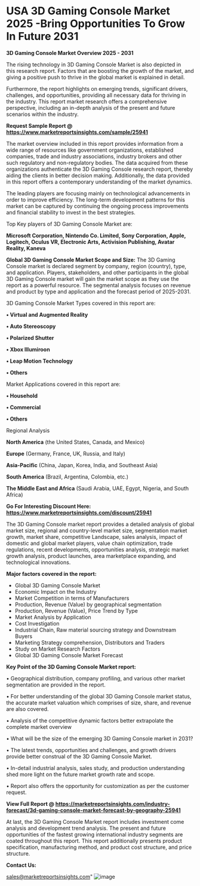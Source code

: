 # USA 3D Gaming Console Market 2025 -Bring Opportunities To Grow In Future 2031

<Strong> 3D Gaming Console Market Overview 2025 - 2031</strong>

The rising technology in 3D Gaming Console Market is also depicted in this research report. Factors that are boosting the growth of the market, and giving a positive push to thrive in the global market is explained in detail.

Furthermore, the report highlights on emerging trends, significant drivers, challenges, and opportunities, providing all necessary data for thriving in the industry. This report market research offers a comprehensive perspective, including an in-depth analysis of the present and future scenarios within the industry.

<strong>Request Sample Report @ <a href=https://www.marketreportsinsights.com/sample/25941>https://www.marketreportsinsights.com/sample/25941</a></strong>

The market overview included in this report provides information from a wide range of resources like government organizations, established companies, trade and industry associations, industry brokers and other such regulatory and non-regulatory bodies. The data acquired from these organizations authenticate the 3D Gaming Console research report, thereby aiding the clients in better decision making. Additionally, the data provided in this report offers a contemporary understanding of the market dynamics.

The leading players are focusing mainly on technological advancements in order to improve efficiency. The long-term development patterns for this market can be captured by continuing the ongoing process improvements and financial stability to invest in the best strategies.

Top Key players of 3D Gaming Console Market are:

<strong>Microsoft Corporation, Nintendo Co. Limited, Sony Corporation, Apple, Logitech, Oculus VR, Electronic Arts, Activision Publishing, Avatar Reality, Kaneva</strong>

<strong><b>Global 3D Gaming Console Market Scope and Size:</b></strong>
The 3D Gaming Console market is declared segment by company, region (country), type, and application. Players, stakeholders, and other participants in the global 3D Gaming Console market will gain the market scope as they use the report as a powerful resource. The segmental analysis focuses on revenue and product by type and application and the forecast period of 2025-2031.

3D Gaming Console Market Types covered in this report are:

<strong>• Virtual and Augmented Reality

• Auto Stereoscopy

• Polarized Shutter

• Xbox Illumiroon

• Leap Motion Technology

• Others</strong>

Market Applications covered in this report are:

<strong>• Household

• Commercial

• Others</strong> 

Regional Analysis

<strong>North America</strong> (the United States, Canada, and Mexico)

<strong>Europe</strong> (Germany, France, UK, Russia, and Italy)

<strong>Asia-Pacific</strong> (China, Japan, Korea, India, and Southeast Asia)

<strong>South America</strong> (Brazil, Argentina, Colombia, etc.)

<strong>The Middle East and Africa</strong> (Saudi Arabia, UAE, Egypt, Nigeria, and South Africa)

<strong>Go For Interesting Discount Here: <a href=https://www.marketreportsinsights.com/discount/25941>https://www.marketreportsinsights.com/discount/25941</a></strong>

The 3D Gaming Console market report provides a detailed analysis of global market size, regional and country-level market size, segmentation market growth, market share, competitive Landscape, sales analysis, impact of domestic and global market players, value chain optimization, trade regulations, recent developments, opportunities analysis, strategic market growth analysis, product launches, area marketplace expanding, and technological innovations.

<strong><b>Major factors covered in the report:</b></strong>
<ul>
  <li>Global 3D Gaming Console Market </li>
  <li>Economic Impact on the Industry</li>
  <li>Market Competition in terms of Manufacturers</li>
  <li>Production, Revenue (Value) by geographical segmentation</li>
  <li>Production, Revenue (Value), Price Trend by Type</li>
  <li>Market Analysis by Application</li>
  <li>Cost Investigation</li>
  <li>Industrial Chain, Raw material sourcing strategy and Downstream Buyers</li>
  <li>Marketing Strategy comprehension, Distributors and Traders</li>
  <li>Study on Market Research Factors</li>
  <li>Global 3D Gaming Console Market Forecast</li>
</ul>

<strong><b>Key Point of the 3D Gaming Console Market report:</b></strong>

• Geographical distribution, company profiling, and various other market segmentation are provided in the report.

• For better understanding of the global 3D Gaming Console market status, the accurate market valuation which comprises of size, share, and revenue are also covered.

• Analysis of the competitive dynamic factors better extrapolate the complete market overview

• What will be the size of the emerging 3D Gaming Console market in 2031?

• The latest trends, opportunities and challenges, and growth drivers provide better construal of the 3D Gaming Console Market.

• In-detail industrial analysis, sales study, and production understanding shed more light on the future market growth rate and scope.

• Report also offers the opportunity for customization as per the customer request.

<strong><b>View Full Report @ <a href=https://marketreportsinsights.com/industry-forecast/3d-gaming-console-market-forecast-by-geography-25941>https://marketreportsinsights.com/industry-forecast/3d-gaming-console-market-forecast-by-geography-25941</a></b></strong>


At last, the 3D Gaming Console Market report includes investment come analysis and development trend analysis. The present and future opportunities of the fastest growing international industry segments are coated throughout this report. This report additionally presents product specification, manufacturing method, and product cost structure, and price structure.

<strong>Contact Us:</strong>

sales@marketreportsinsights.com"
![image](https://github.com/user-attachments/assets/4b02b256-f608-4b83-a793-d68a60952f2a)
